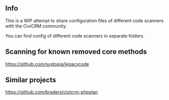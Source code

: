 ## Info

This is a WIP attempt to share configuration files of different code scanners with the CiviCRM community.

You can find config of different code scanners in separate folders.


## Scanning for known removed core methods

https://github.com/systopia/legacycode


## Similar projects
https://github.com/braders/civicrm-phpstan
